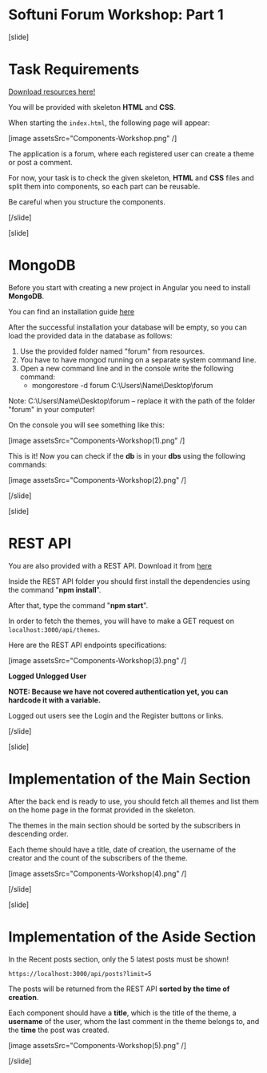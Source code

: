 # Softuni Forum Workshop: Part 1

[slide]

# Task Requirements
[Download resources here!](https://mega.nz/file/Oc4BTa5B#kopKiHP4-KPlYK7si4ecujloS1PxIhVJG_ULMZmhpKo)

You will be provided with skeleton **HTML** and **CSS**. 

When starting the `index.html`, the following page will appear:

[image assetsSrc="Components-Workshop.png" /]

The application is a forum, where each registered user can create a theme or post a comment. 

For now, your task is to check the given skeleton, **HTML** and **CSS** files and split them into components, so each part can be reusable. 

Be careful when you structure the components.

[/slide]

[slide]

# MongoDB

Before you start with creating a new project in Angular you need to install **MongoDB**.

You can find an installation guide [here](https://mega.nz/file/bMZC3ThT#1F--LRBifNwhKe_qg2eUgE9ZpV0u2tSx6u2jjpZO3cY)

After the successful installation your database will be empty, so you can load the provided data in the database as follows:

1. Use the provided folder named "forum" from resources.
2. You have to have mongod running on a separate system command line.
3. Open a new command line and in the console write the following command:
    - mongorestore -d forum C:\Users\Name\Desktop\forum

Note: C:\Users\Name\Desktop\forum – replace it with the path of the folder "forum" in your computer!

On the console you will see something like this:

[image assetsSrc="Components-Workshop(1).png" /]

This is it! Now you can check if the **db** is in your **dbs** using the following commands:

[image assetsSrc="Components-Workshop(2).png" /]

[/slide]

[slide]

# REST API

You are also provided with a REST API. Download it from [here](https://mega.nz/file/yN4k0RoS#pGmJUZli5wta8YIUC496T10bSv45sgbm62MeIX8vKmQ)

Inside the REST API folder you should first install the dependencies using the command "**npm install**". 

After that, type the command "**npm start**". 

In order to fetch the themes, you will have to make a GET request on `localhost:3000/api/themes`.

Here are the REST API endpoints specifications:

[image assetsSrc="Components-Workshop(3).png" /]

**Logged Unlogged User**

**NOTE: Because we have not covered authentication yet, you can hardcode it with a variable.**

Logged out users see the Login and the Register buttons or links.

[/slide]

[slide]

# Implementation of the Main Section

After the back end is ready to use, you should fetch all themes and list them on the home page in the format provided in the skeleton.

The themes in the main section should be sorted by the subscribers in descending order.

Each theme should have a title, date of creation, the username of the creator and the count of the subscribers of the theme. 

[image assetsSrc="Components-Workshop(4).png" /]

[/slide]

[slide]

# Implementation of the Aside Section

In the Recent posts section, only the 5 latest posts must be shown! 

`https://localhost:3000/api/posts?limit=5`

The posts will be returned from the REST API **sorted by the time of creation**.

Each component should have a **title**, which is the title of the theme, a **username** of the user, whom the last comment in the theme belongs to, and the **time** the post was created.

[image assetsSrc="Components-Workshop(5).png" /]

[/slide]


